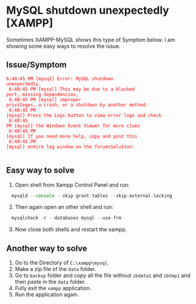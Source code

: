 # MySQL shutdown unexpectedly [XAMPP]
Sometimes XAMPP-MySQL shows this type of Symptom below. I am showing some easy ways to resolve the issue.

## Issue/Symptom
<code style="color: red">6:40:45 PM  [mysql]  Error: MySQL shutdown unexpectedly.<br />
  6:40:45 PM  [mysql]  This may be due to a blocked port, missing dependencies,<br />
  6:40:45 PM  [mysql]  improper privileges, a crash, or a shutdown by another method.<br />
  6:40:45 PM  [mysql]  Press the Logs button to view error logs and check<br />
  6:40:45 PM  [mysql]  the Windows Event Viewer for more clues<br />
  6:40:45 PM  [mysql]  If you need more help, copy and post this<br />
  6:40:45 PM  [mysql]  entire log window on the forumsSolution:<br />
</code>

## Easy way to solve
1. Open shell from Xampp Control Panel and run:
```jsx
  mysqld --console --skip-grant-tables --skip-external-locking
```
2. Then again open an other shell and run:
```jsx
  mysqlcheck -r --databases mysql --use-frm
```
3. Now close both shells and restart the xampp.

## Another way to solve
1. Go to the Directory of `C:\xampp\mysql`.
2. Make a zip file of the `data` folder.
3. Go to `backup` folder and copy all the file without `ibdata1` and `ibtmp1` and then paste in the `data` folder.
4. Fully exit the `xampp` application.
5. Run the application again.

